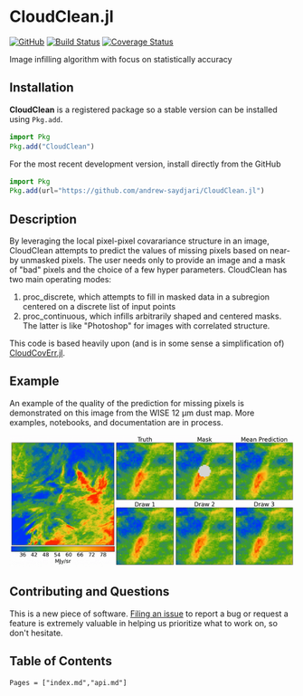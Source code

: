 # CloudClean.jl

[![GitHub](https://img.shields.io/badge/Code-GitHub-black.svg)](https://github.com/andrew-saydjari/CloudClean.jl)
[![Build Status](https://github.com/andrew-saydjari/CloudClean.jl/workflows/CI_lite/badge.svg)](https://github.com/andrew-saydjari/CloudClean.jl/actions)
[![Coverage Status](https://codecov.io/github/andrew-saydjari/CloudClean.jl/coverage.svg?branch=main)](https://codecov.io/github/andrew-saydjari/CloudClean.jl?branch=main)

Image infilling algorithm with focus on statistically accuracy

## Installation

**CloudClean** is a registered package so a stable version can be installed using `Pkg.add`.

```julia
import Pkg
Pkg.add("CloudClean")
```

For the most recent development version, install directly from the GitHub

```julia
import Pkg
Pkg.add(url="https://github.com/andrew-saydjari/CloudClean.jl")
```

## Description

By leveraging the local pixel-pixel covarariance structure in an image, CloudClean attempts to predict the values of missing pixels based on near-by unmasked pixels. The user needs only to provide an image and a mask of "bad" pixels and the choice of a few hyper parameters. CloudClean has two main operating modes:

1. proc_discrete, which attempts to fill in masked data in a subregion centered on a discrete list of input points
2. proc_continuous, which infills arbitrarily shaped and centered masks. The latter is like "Photoshop" for images with correlated structure.

This code is based heavily upon (and is in some sense a simplification of) [CloudCovErr.jl](https://github.com/andrew-saydjari/CloudCovErr.jl).

## Example

An example of the quality of the prediction for missing pixels is demonstrated on this image from the WISE 12 μm dust map. More examples, notebooks, and documentation are in process.

[!["WISE infill example"][infill-img]][infill-url]

## Contributing and Questions

This is a new piece of software. [Filing an
issue](https://github.com/andrew-saydjari/CloudClean.jl/issues/new) to report a
bug or request a feature is extremely valuable in helping us prioritize what to work on, so don't hesitate.

## Table of Contents

```@contents
Pages = ["index.md","api.md"]
```

<!-- URLS -->
[infill-img]: docs/src/assets/infill_radius_white.gif
[infill-url]: https://faun.rc.fas.harvard.edu/saydjari/CloudCovErr/thr_test.mp4